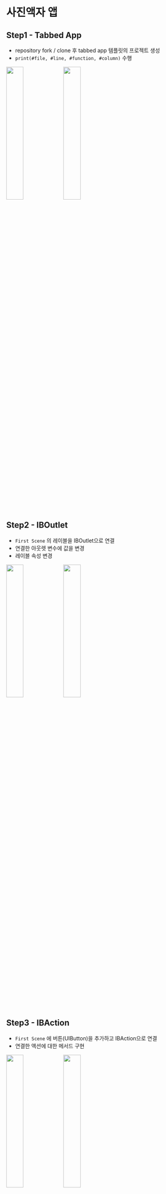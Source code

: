 # 사진액자 앱



## Step1 - Tabbed App

- repository fork / clone 후 tabbed app 템플릿의 프로젝트 생성
- `print(#file, #line, #function, #column)` 수행

<img src="https://user-images.githubusercontent.com/40784518/73708250-33756780-4741-11ea-81c2-41d338082c20.png" width="30%"></img><img src="https://user-images.githubusercontent.com/40784518/73708290-4a1bbe80-4741-11ea-923f-7c785bf20149.png" width="30%"></img>



## Step2 - IBOutlet

- `First Scene` 의 레이블을 IBOutlet으로 연결
- 연결한 아웃렛 변수에 값을 변경
- 레이블 속성 변경 

<img src="https://user-images.githubusercontent.com/40784518/73643455-e2209600-46b6-11ea-8622-93676dcb80e6.png" width="30%"></img><img src="https://user-images.githubusercontent.com/40784518/73646679-4a727600-46bd-11ea-98f8-f576e10997ca.png" width="30%"></img>



## Step3 - IBAction

- `First Scene` 에 버튼(UIButton)을 추가하고 IBAction으로 연결
- 연결한 액션에 대한 메서드 구현

<img src="https://user-images.githubusercontent.com/40784518/73707948-4a678a00-4740-11ea-9651-9230bca8c16b.png" width="30%"></img><img src="https://user-images.githubusercontent.com/40784518/73708076-afbb7b00-4740-11ea-8395-72e7041abb61.png" width="30%"></img>



## Step4

- 새로운 Scene과 Segue 추가

<img src="https://user-images.githubusercontent.com/40784518/73715011-f23b8280-4755-11ea-8d77-4b70f6dce172.png" width="30%"></img><img src="https://user-images.githubusercontent.com/40784518/73715088-2d3db600-4756-11ea-922e-93770297ee3f.png" width="30%"></img>





## Step5 - View Controller

- 스토리보드 구성 요소와 클래스 코드와 연결해서 동작을 확장한다.
- View Controller Life Cycle 학습
  - viewWillAppear()
    - view가 나타나기 시작할 때 수행
  - viewDidAppear()
    - view가 다 나타나고 나면 수행
  - viewWillDisappear()
    - view가 사라지기 시작할 때 수행
  - viewDidDisappear()
    - view가 사라지고 나면 수행

<img src="https://user-images.githubusercontent.com/40784518/73719028-7d6e4580-4761-11ea-8801-0c2626fdf87e.png" width="30%"></img>



## Step6 - Container ViewController

- 내비게이션 컨트롤러(Navigation Controller)를 Embed 시켜서 동작하도록 개선

  

<img src="https://user-images.githubusercontent.com/40784518/73721169-ffad3880-4766-11ea-9429-db01e0d72eca.png" width="30%"></img><img src="https://user-images.githubusercontent.com/40784518/73721207-1784bc80-4767-11ea-978c-d1eb4443b285.png" width="30%"></img>





## Step7 - Second Scene 화면

- `Second Scene`에 `UIImageView` 추가
- `다음` 버튼 클릭 시 이미지 랜덤하게 변경되는 기능 추가

<img src="https://user-images.githubusercontent.com/40784518/73725045-f6749980-476f-11ea-9346-8a7fba6c47b9.png" width="30%"></img><img src="https://user-images.githubusercontent.com/40784518/73725373-96322780-4770-11ea-8ca3-e7d32edd80b8.png" width="30%"></img><img src="https://user-images.githubusercontent.com/40784518/73725414-aba75180-4770-11ea-9543-867c897fa953.png" width="30%"></img>